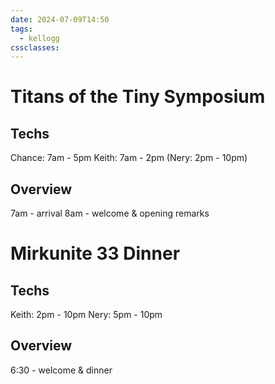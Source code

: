 ```yaml
---
date: 2024-07-09T14:50
tags:
  - kellogg
cssclasses:
---
```

# Titans of the Tiny Symposium

## Techs
Chance: 7am - 5pm
Keith: 7am - 2pm (Nery: 2pm - 10pm)

## Overview

7am - arrival
8am - welcome & opening remarks
# Mirkunite 33 Dinner

## Techs
Keith: 2pm - 10pm
Nery: 5pm - 10pm

## Overview

6:30 - welcome & dinner
